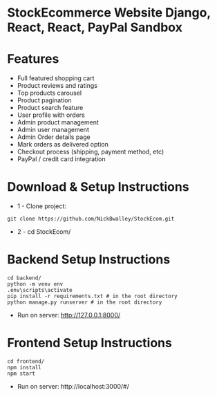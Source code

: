# StockEcommerce Website Django, React, React, PayPal Sandbox

# Features

- Full featured shopping cart
- Product reviews and ratings
- Top products carousel
- Product pagination
- Product search feature
- User profile with orders
- Admin product management
- Admin user management
- Admin Order details page
- Mark orders as delivered option
- Checkout process (shipping, payment method, etc)
- PayPal / credit card integration

# Download & Setup Instructions

- 1 - Clone project:

```
git clone https://github.com/NickBwalley/StockEcom.git
```

- 2 - cd StockEcom/

# Backend Setup Instructions

```
cd backend/
python -m venv env
.env\scripts\activate
pip install -r requirements.txt # in the root directory
python manage.py runserver # in the root directory
```

- Run on server: http://127.0.0.1:8000/

# Frontend Setup Instructions

```
cd frontend/
npm install
npm start
```

- Run on server: http://localhost:3000/#/
